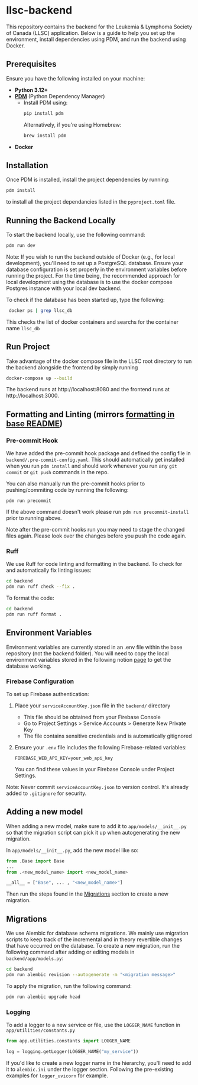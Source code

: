 # llsc-backend
This repository contains the backend for the Leukemia & Lymphoma Society of Canada (LLSC) application. Below is a guide to help you set up the environment, install dependencies using PDM, and run the backend using Docker.

## Prerequisites

Ensure you have the following installed on your machine:

- **Python 3.12+**
- **[PDM](https://pdm.fming.dev/latest/#installation)** (Python Dependency Manager)
  - Install PDM using:
    ```bash
    pip install pdm
    ```
    Alternatively, if you're using Homebrew:
    ```bash
    brew install pdm
    ```
- **Docker**

## Installation

Once PDM is installed, install the project dependencies by running:

```bash
pdm install
```

to install all the project dependancies listed in the `pyproject.toml` file.

## Running the Backend Locally
To start the backend locally, use the following command:

```bash
pdm run dev
```

Note: If you wish to run the backend outside of Docker (e.g., for local development), you'll need to set up a PostgreSQL database. Ensure your database configuration is set properly in the environment variables before running the project. For the time being, the recommended approach for local development using the database is to use the docker compose Postgres instance with your local dev backend.

To check if the database has been started up, type the following:
```bash
 docker ps | grep llsc_db
```
This checks the list of docker containers and searchs for the container name `llsc_db`

## Run Project

Take advantage of the docker compose file in the LLSC root directory to run the backend alongside the frontend by simply running

```bash
docker-compose up --build
```

<!--
## Setup Docker Image For Backend

Ensure Docker is installed on your machine. To build the Docker image, run:

```bash
docker build -t <image-name> .
```

Replace <image-name> with a name of your choice.

### Running the Docker Container

To run the image, execute the following command:

```bash
docker run -p 8080:8080 <image-name>

# Add Flags if needed
-d # Runs container in background
```

You can adjust the ports as needed. For example, 8080:8080 maps the container’s port 8080 to your local machine's port 8080. Once running, you should be able to access the backend locally via: -->

The backend runs at http://localhost:8080 and the frontend runs at http://localhost:3000.

## Formatting and Linting (mirrors [formatting in base README](../README.md#formatting-and-linting))

### Pre-commit Hook

We have added the pre-commit hook package and defined the config file in `backend/.pre-commit-config.yaml`. This should automatically get installed when you run `pdm install` and should work whenever you run any `git commit` or `git push` commands in the repo.

You can also manually run the pre-commit hooks prior to pushing/commiting code by running the following:

```
pdm run precommit
```

If the above command doesn't work please run `pdm run precommit-install` prior to running above.

Note after the pre-commit hooks run you may need to stage the changed files again. Please look over the changes before you push the code again.

### Ruff

We use Ruff for code linting and formatting in the backend. To check for and automatically fix linting issues:

```bash
cd backend
pdm run ruff check --fix .
```

To format the code:
```bash
cd backend
pdm run ruff format .
```

## Environment Variables
Environment variables are currently stored in an .env file within the base repository (not the backend folder). You will need to copy the local environment variables stored in the following notion [page](https://www.notion.so/uwblueprintexecs/Environment-Variables-11910f3fb1dc80e4bc67d35c3d65d073?pvs=4) to get the database working.

### Firebase Configuration
To set up Firebase authentication:

1. Place your `serviceAccountKey.json` file in the `backend/` directory
   - This file should be obtained from your Firebase Console
   - Go to Project Settings > Service Accounts > Generate New Private Key
   - The file contains sensitive credentials and is automatically gitignored

2. Ensure your `.env` file includes the following Firebase-related variables:
   ```
   FIREBASE_WEB_API_KEY=your_web_api_key
   ```
   You can find these values in your Firebase Console under Project Settings.

Note: Never commit `serviceAccountKey.json` to version control. It's already added to `.gitignore` for security.

## Adding a new model
When adding a new model, make sure to add it to `app/models/__init__.py` so that the migration script can pick it up when autogenerating the new migration.

In `app/models/__init__.py`, add the new model like so:
```python
from .Base import Base
...
from .<new_model_name> import <new_model_name>

__all__ = ["Base", ... , "<new_model_name>"]
```
Then run the steps found in the [Migrations](#migrations) section to create a new migration.

## Migrations

We use Alembic for database schema migrations. We mainly use migration scripts to keep track of the incremental and in theory revertible changes that have occurred on the database. To create a new migration, run the following command after adding or editing models in `backend/app/models.py`:
```bash
cd backend
pdm run alembic revision --autogenerate -m "<migration message>"
```

To apply the migration, run the following command:
```bash
pdm run alembic upgrade head
```

### Logging

To add a logger to a new service or file, use the `LOGGER_NAME` function in `app/utilities/constants.py`

```python
from app.utilities.constants import LOGGER_NAME

log = logging.getLogger(LOGGER_NAME("my_service"))
```

If you'd like to create a new logger name in the hierarchy, you'll need to add it to `alembic.ini` under the logger section. Following the pre-existing examples for `logger_uvicorn` for example.
